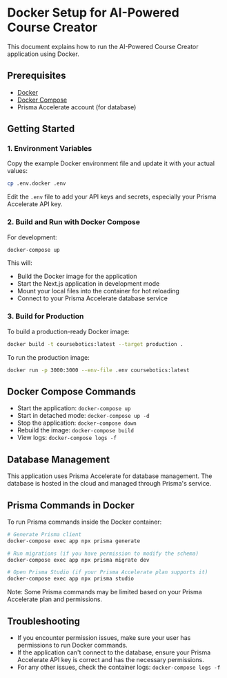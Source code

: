 # Docker Setup for AI-Powered Course Creator

This document explains how to run the AI-Powered Course Creator application using Docker.

## Prerequisites

- [Docker](https://docs.docker.com/get-docker/)
- [Docker Compose](https://docs.docker.com/compose/install/)
- Prisma Accelerate account (for database)

## Getting Started

### 1. Environment Variables

Copy the example Docker environment file and update it with your actual values:

```bash
cp .env.docker .env
```

Edit the `.env` file to add your API keys and secrets, especially your Prisma Accelerate API key.

### 2. Build and Run with Docker Compose

For development:

```bash
docker-compose up
```

This will:
- Build the Docker image for the application
- Start the Next.js application in development mode
- Mount your local files into the container for hot reloading
- Connect to your Prisma Accelerate database service

### 3. Build for Production

To build a production-ready Docker image:

```bash
docker build -t coursebotics:latest --target production .
```

To run the production image:

```bash
docker run -p 3000:3000 --env-file .env coursebotics:latest
```

## Docker Compose Commands

- Start the application: `docker-compose up`
- Start in detached mode: `docker-compose up -d`
- Stop the application: `docker-compose down`
- Rebuild the image: `docker-compose build`
- View logs: `docker-compose logs -f`

## Database Management

This application uses Prisma Accelerate for database management. The database is hosted in the cloud and managed through Prisma's service.

## Prisma Commands in Docker

To run Prisma commands inside the Docker container:

```bash
# Generate Prisma client
docker-compose exec app npx prisma generate

# Run migrations (if you have permission to modify the schema)
docker-compose exec app npx prisma migrate dev

# Open Prisma Studio (if your Prisma Accelerate plan supports it)
docker-compose exec app npx prisma studio
```

Note: Some Prisma commands may be limited based on your Prisma Accelerate plan and permissions.

## Troubleshooting

- If you encounter permission issues, make sure your user has permissions to run Docker commands.
- If the application can't connect to the database, ensure your Prisma Accelerate API key is correct and has the necessary permissions.
- For any other issues, check the container logs: `docker-compose logs -f`